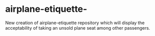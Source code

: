 # airplane-etiquette-
New creation of airplane-etiquette repository which will display the acceptability of taking an unsold plane seat among other passengers. 
